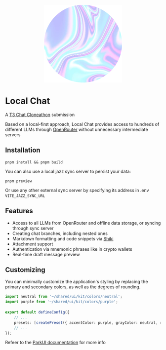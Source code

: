 <p align="center">
  <img src="./public/favicon.webp" />
</p>

# Local Chat

A [T3 Chat Cloneathon](https://cloneathon.t3.chat/) submission

Based on a local-first approach, Local Chat provides access to hundreds of different LLMs through [OpenRouter](https://openrouter.ai/) without unnecessary intermediate servers

## Installation
```
pnpm install && pnpm build
```

You can also use a local jazz sync server to persist your data:
```
pnpm preview
```

Or use any other external sync server by specifying its address in .env `VITE_JAZZ_SYNC_URL`

## Features

* Access to all LLMs from OpenRouter and offline data storage, or syncing through sync server
* Creating chat branches, including nested ones
* Markdown formatting and code snippets via [Shiki](https://shiki.style/)
* Attachment support
* Authentication via mnemonic phrases like in crypto wallets
* Real-time draft message preview

## Customizing

You can minimally customize the application's styling by replacing the primary and secondary colors, as well as the degrees of rounding.

```ts
import neutral from '~/shared/ui/kit/colors/neutral';
import purple from '~/shared/ui/kit/colors/purple';

export default defineConfig({
	// ...
	presets: [createPreset({ accentColor: purple, grayColor: neutral, radius: 'xl' })],
	// ...
});
```

Refeer to the [ParkUI documentation](https://park-ui.com/docs/theme/customize) for more info
